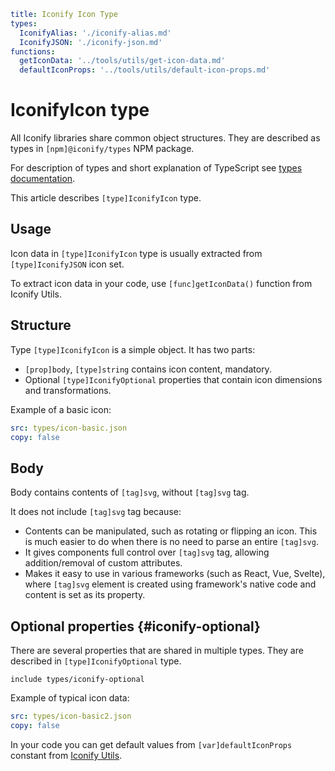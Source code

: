 ```yaml
title: Iconify Icon Type
types:
  IconifyAlias: './iconify-alias.md'
  IconifyJSON: './iconify-json.md'
functions:
  getIconData: '../tools/utils/get-icon-data.md'
  defaultIconProps: '../tools/utils/default-icon-props.md'
```

# IconifyIcon type

All Iconify libraries share common object structures. They are described as types in `[npm]@iconify/types` NPM package.

For description of types and short explanation of TypeScript see [types documentation](./index.md).

This article describes `[type]IconifyIcon` type.

## Usage

Icon data in `[type]IconifyIcon` type is usually extracted from `[type]IconifyJSON` icon set.

To extract icon data in your code, use `[func]getIconData()` function from Iconify Utils.

## Structure

Type `[type]IconifyIcon` is a simple object. It has two parts:

- `[prop]body`, `[type]string` contains icon content, mandatory.
- Optional `[type]IconifyOptional` properties that contain icon dimensions and transformations.

Example of a basic icon:

```yaml
src: types/icon-basic.json
copy: false
```

## Body

Body contains contents of `[tag]svg`, without `[tag]svg` tag.

It does not include `[tag]svg` tag because:

- Contents can be manipulated, such as rotating or flipping an icon. This is much easier to do when there is no need to parse an entire `[tag]svg`.
- It gives components full control over `[tag]svg` tag, allowing addition/removal of custom attributes.
- Makes it easy to use in various frameworks (such as React, Vue, Svelte), where `[tag]svg` element is created using framework's native code and content is set as its property.

## Optional properties {#iconify-optional}

There are several properties that are shared in multiple types. They are described in `[type]IconifyOptional` type.

`include types/iconify-optional`

Example of typical icon data:

```yaml
src: types/icon-basic2.json
copy: false
```

In your code you can get default values from `[var]defaultIconProps` constant from [Iconify Utils](../tools/utils/index.md).
